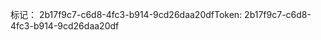 <span data-ttu-id="fa0d0-101">标记： 2b17f9c7-c6d8-4fc3-b914-9cd26daa20df</span><span class="sxs-lookup"><span data-stu-id="fa0d0-101">Token: 2b17f9c7-c6d8-4fc3-b914-9cd26daa20df</span></span>